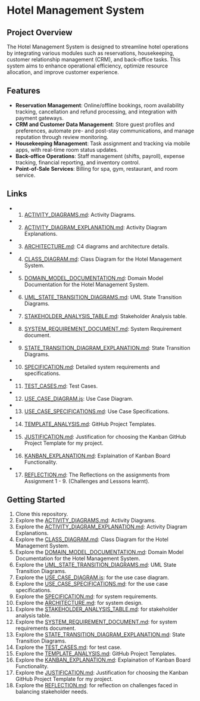 # Hotel Management System

## Project Overview
The Hotel Management System is designed to streamline hotel operations by integrating various modules such as reservations, housekeeping, customer relationship management (CRM), and back-office tasks. This system aims to enhance operational efficiency, optimize resource allocation, and improve customer experience.

## Features
- **Reservation Management**: Online/offline bookings, room availability tracking, cancellation and refund processing, and integration with payment gateways.
- **CRM and Customer Data Management**: Store guest profiles and preferences, automate pre- and post-stay communications, and manage reputation through review monitoring.
- **Housekeeping Management**: Task assignment and tracking via mobile apps, with real-time room status updates.
- **Back-office Operations**: Staff management (shifts, payroll), expense tracking, financial reporting, and inventory control.
- **Point-of-Sale Services**: Billing for spa, gym, restaurant, and room service.

## Links
- 1. [ACTIVITY_DIAGRAMS.md](ACTIVITY_DIAGRAMS.md): Activity Diagrams.
- 2. [ACTIVITY_DIAGRAM_EXPLANATION.md](ACTIVITY_DIAGRAM_EXPLANATION.md): Activity Diagram Explanations.
- 3. [ARCHITECTURE.md](ARCHITECTURE.md): C4 diagrams and architecture details.
- 4. [CLASS_DIAGRAM.md](CLASS_DIAGRAM.md): Class Diagram for the Hotel Management System.
- 5. [DOMAIN_MODEL_DOCUMENTATION.md](DOMAIN_MODEL_DOCUMENTATION.md): Domain Model Documentation for the Hotel Management System.
- 6. [UML_STATE_TRANSITION_DIAGRAMS.md](UML_STATE_TRANSITION_DIAGRAMS.md): UML State Transition Diagrams.
- 7. [STAKEHOLDER_ANALYSIS_TABLE.md](STAKEHOLDER_ANALYSIS_TABLE.md): Stakeholder Analysis table.
- 8. [SYSTEM_REQUIREMENT_DOCUMENT.md](SYSTEM_REQUIREMENT_DOCUMENT.md): System Requirement document.
- 9. [STATE_TRANSITION_DIAGRAM_EXPLANATION.md](STATE_TRANSITION_DIAGRAM_EXPLANATION.md): State Transition Diagrams.
- 10. [SPECIFICATION.md](SPECIFICATION.md): Detailed system requirements and specifications.
- 11. [TEST_CASES.md](TEST_CASES.md): Test Cases.
- 12. [USE_CASE_DIAGRAM.js](USE_CASE_DIAGRAM.js): Use Case Diagram.
- 13. [USE_CASE_SPECIFICATIONS.md](USE_CASE_SPECIFICATIONS.md): Use Case Specifications.
- 14. [TEMPLATE_ANALYSIS.md](TEMPLATE_ANALYSIS.md): GitHub Project Templates.
- 15. [JUSTIFICATION.md](JUSTIFICATION.md): Justification for choosing the Kanban GitHub Project Template for my project.
- 16. [KANBAN_EXPLANATION.md](KANBAN_EXPLANATION.md): Explaination of Kanban Board Functionality.
- 17. [REFLECTION.md](REFLECTION.md): The Reflections on the assignments from Assignment 1 - 9. (Challenges and Lessons learnt). 

## Getting Started
1. Clone this repository.
2. Explore the [ACTIVITY_DIAGRAMS.md](ACTIVITY_DIAGRAMS.md): Activity Diagrams.
3. Explore the [ACTIVITY_DIAGRAM_EXPLANATION.md](ACTIVITY_DIAGRAM_EXPLANATION.md): Activity Diagram Explanations.
4. Explore the [CLASS_DIAGRAM.md](CLASS_DIAGRAM.md): Class Diagram for the Hotel Management System.
5. Explore the [DOMAIN_MODEL_DOCUMENTATION.md](DOMAIN_MODEL_DOCUMENTATION.md): Domain Model Documentation for the Hotel Management System.
6. Explore the [UML_STATE_TRANSITION_DIAGRAMS.md](UML_STATE_TRANSITION_DIAGRAMS.md): UML State Transition Diagrams.
7. Explore the [USE_CASE_DIAGRAM.js](USE_CASE_DIAGRAM.js): for the use case diagram.
8. Explore the [USE_CASE_SPECIFICATIONS.md](USE_CASE_SPECIFICATIONS.md): for the use case specifications.
9. Explore the [SPECIFICATION.md](SPECIFICATION.md): for system requirements.
10. Explore the [ARCHITECTURE.md](ARCHITECTURE.md): for system design.
11. Explore the [STAKEHOLDER_ANALYSIS_TABLE.md](STAKEHOLDER_ANALYSIS_TABLE.m): for stakeholder analysis table.
12. Explore the [SYSTEM_REQUIREMENT_DOCUMENT.md](SYSTEM_REQUIREMENT_DOCUMENT.md): for system requirements document.
13. Explore the [STATE_TRANSITION_DIAGRAM_EXPLANATION.md](STATE_TRANSITION_DIAGRAM_EXPLANATION.md): State Transition Diagrams.
14. Explore the [TEST_CASES.md](TEST_CASES.md): for test case.
15. Explore the [TEMPLATE_ANALYSIS.md](TEMPLATE_ANALYSIS.md): GitHub Project Templates.
16. Explore the [KANBAN_EXPLANATION.md](KANBAN_EXPLANATION.md): Explaination of Kanban Board Functionality.
17. Explore the [JUSTIFICATION.md](JUSTIFICATION.md): Justification for choosing the Kanban GitHub Project Template for my project.
18. Explore the [REFLECTION.md](REFLECTION.md): for reflection on challenges faced in balancing stakeholder needs.
